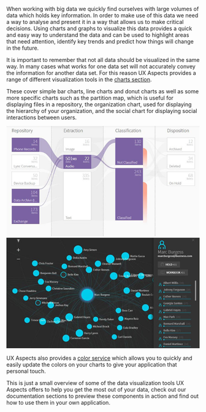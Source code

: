 When working with big data we quickly find ourselves with large volumes of data which holds key information. In order to make use of this data we need a way to analyse and present it in a way that allows us to make critical decisions. Using charts and graphs to visualize this data provides a quick and easy way to understand the data and can be used to highlight areas that need attention, identify key trends and predict how things will change in the future.

It is important to remember that not all data should be visualized in the same way. In many cases what works for one data set will not accurately convey the information for another data set. For this reason UX Aspects provides a range of different visualization tools in the [charts section](https://uxaspects.github.io/UXAspects/#/charts/bar-charts). 

These cover simple bar charts, line charts and donut charts as well as some more specific charts such as the partition map, which is useful for displaying files in a repository, the organization chart, used for displaying the hierarchy of your organization, and the social chart for displaying social interactions between users. 

<div class="row">
    <img class="col-md-6" src="../../../assets/img/blog/sankey.jpg" />
    <img class="col-md-6" src="../../../assets/img/blog/social.jpg" />
</div>

UX Aspects also provides a [color service](https://uxaspects.github.io/UXAspects/#/components/utilities#color-service) which allows you to quickly and easily update the colors on your charts to give your application that personal touch.

This is just a small overview of some of the data visualization tools UX Aspects offers to help you get the most out of your data, check out our documentation sections to preview these components in action and find out how to use them in your own application.